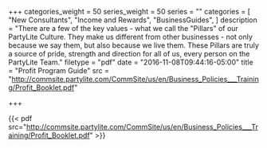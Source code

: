 +++
categories_weight = 50
series_weight = 50
series = ""
categories = [
  "New Consultants",
  "Income and Rewards",
  "BusinessGuides",
]
description = "There are a few of the key values - what we call the \"Pillars\" of our PartyLite Culture. They make us different from other businesses - not only because we say them, but also because we live them. These Pillars are truly a source of pride, strength and direction for all of us, every person on the PartyLite Team."
filetype = "pdf"
date = "2016-11-08T09:44:16-05:00"
title = "Profit Program Guide"
src = "http://commsite.partylite.com/CommSite/us/en/Business_Policies___Training/Profit_Booklet.pdf"

+++

{{< pdf src="http://commsite.partylite.com/CommSite/us/en/Business_Policies___Training/Profit_Booklet.pdf" >}}
